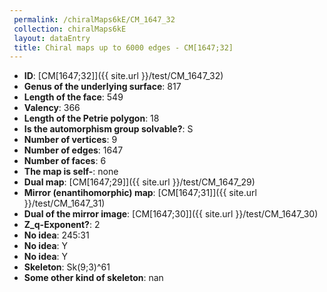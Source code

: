 ```yaml
--- 
 permalink: /chiralMaps6kE/CM_1647_32 
 collection: chiralMaps6kE
 layout: dataEntry
 title: Chiral maps up to 6000 edges - CM[1647;32]
---
```


- **ID**: [CM[1647;32]]({{ site.url }}/test/CM_1647_32)
- **Genus of the underlying surface**: 817
- **Length of the face**: 549
- **Valency**: 366
- **Length of the Petrie polygon**: 18
- **Is the automorphism group solvable?**: S
- **Number of vertices**: 9
- **Number of edges**: 1647
- **Number of faces**: 6
- **The map is self-**: none
- **Dual map**: [CM[1647;29]]({{ site.url }}/test/CM_1647_29)
- **Mirror (enantihomorphic) map**: [CM[1647;31]]({{ site.url }}/test/CM_1647_31)
- **Dual of the mirror image**: [CM[1647;30]]({{ site.url }}/test/CM_1647_30)
- **Z_q-Exponent?**: 2
- **No idea**:  245:31
- **No idea**: Y
- **No idea**: Y
- **Skeleton**: Sk(9;3)^61
- **Some other kind of skeleton**: nan
